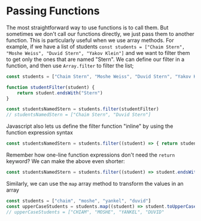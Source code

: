 # Passing Functions

The most straightforward way to use functions is to call them. But sometimes we don't call our functions directly, we just pass them to another function. This is particularly useful when we use array methods. For example, if we have a list of students `const students = ["Chaim Stern", "Moshe Weiss", "Duvid Stern", "Yakov Klein"]` and we want to filter them to get only the ones that are named "Stern". We can define our filter in a function, and then use `Array.filter` to filter the list;

```javascript
const students = ["Chaim Stern", "Moshe Weiss", "Duvid Stern", "Yakov Klein"]

function studentFilter(student) {
    return student.endsWith("Stern")
}

const studentsNamedStern = students.filter(studentFilter)
// studentsNamedStern = ["Chaim Stern", "Duvid Stern"]
```

Javascript also lets us define the filter function "inline" by using the function expression syntax

```javascript
const studentsNamedStern = students.filter((student) => { return student.endsWith("Stern") })
```

Remember how one-line function expressions don't need the `return` keyword? We can make the above even shorter:

```javascript
const studentsNamedStern = students.filter((student) => student.endsWith("Stern"))
```



Similarly, we can use the `map` array method to transform the values in an array

```javascript
const students = ["chaim", "moshe", "yankel", "duvid"]
const upperCaseStudents = students.map((student) => student.toUpperCase())
// upperCaseStudents = ["CHIAM", "MOSHE", "YANKEL", "DUVID"
```
